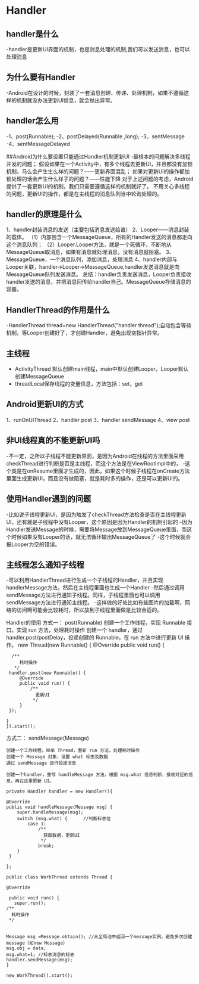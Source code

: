 
# Handler

## handler是什么
-handler是更新UI界面的机制，也是消息处理的机制,我们可以发送消息，也可以处理消息

## 为什么要有Handler
-Android在设计的时候，封装了一套消息创建、传递、处理机制，如果不遵循这样的机制就没办法更新UI信息，就会抛出异常。

## handler怎么用
-1、post(Runnable);
-2、postDelayed(Runnable ,long);
-3、sentMessage
-4、sentMessageDelayed

##Android为什么要设置只能通过Handler机制更新UI
-最根本的问题解决多线程并发的问题；
      假设如果在一个Activity中，有多个线程去更新UI，并且都没有加锁机制，马么会产生生么样的问题？——更新界面混乱；
      如果对更新UI的操作都加锁处理的话会产生什么样子的问题？——性能下降
      对于上述问题的考虑，Android提供了一套更新UI的机制，我们只需要遵循这样的机制就好了。
      不用关心多线程的问题，更新UI的操作，都是在主线程的消息队列当中轮询处理的。

## handler的原理是什么
 1、handler封装消息的发送（主要包括消息发送给谁）
 2、Looper——消息封装的载体。
       （1）内部包含一个MessageQueue，所有的Handler发送的消息都走向这个消息队列；
       （2）Looper.Looper方法，就是一个死循环，不断地从MessageQueue取消息，如果有消息就处理消息，没有消息就阻塞。
 3、MessageQueue，一个消息队列，添加消息，处理消息
 4、handler内部与Looper关联，handler->Looper->MessageQueue,handler发送消息就是向MessageQueue队列发送消息。
 总结：handler负责发送消息，Looper负责接收handler发送的消息，并把消息回传给handler自己。MessageQueue存储消息的容器。

## HandlerThread的作用是什么
-HandlerThread thread=new HandlerThread("handler thread");自动包含等待机制，等Looper创建好了，才创建Handler，避免出现空指针异常。

## 主线程
* ActivityThread 默认创建main线程，main中默认创建Looper，Looper默认创建MessageQueue
* threadLocal保存线程的变量信息，方法包括：set，get

## Android更新UI的方式
 1、runOnUIThread
 2、handler post
 3、handler sendMessage
 4、view post

## 非UI线程真的不能更新UI吗
-不一定，之所以子线程不能更新界面，是因为Android在线程的方法里面采用checkThread进行判断是否是主线程，而这个方法是在ViewRootImpl中的，
-这个类是在onResume里面才生成的，因此，如果这个时候子线程在onCreate方法里面生成更新UI，而且没有做阻塞，就是耗时多的操作，还是可以更新UI的。

## 使用Handler遇到的问题
-比如说子线程更新UI，是因为触发了checkThread方法检查是否在主线程更新UI，还有就是子线程中没有Looper，这个原因是因为Handler的机制引起的
-因为Handler发送Message的时候，需要将Message放到MessageQueue里面，而这个时候如果没有Looper的话，就无法循环输出MessageQueue了
-这个时候就会报Looper为空的错误。

## 主线程怎么通知子线程
-可以利用HandlerThread进行生成一个子线程的Handler，并且实现handlerMessage方法，然后在主线程里面也生成一个Handler
-然后通过调用sendMessage方法进行通知子线程。同样，子线程里面也可以调用sendMessage方法进行通知主线程。
-这样做的好处比如有些图片的加载啊，网络的访问啊可能会比较耗时，所以放到子线程里面做是比较合适的。

Handler的使用
方式一： post(Runnable)
    创建一个工作线程，实现 Runnable 接口，实现 run 方法，处理耗时操作
    创建一个 handler，通过 handler.post/postDelay，投递创建的 Runnable，在 run 方法中进行更新 UI 操作。
    new Thread(new Runnable() {
    @Override
    public void run() {

      /**
         耗时操作
       */
     handler.post(new Runnable() {
         @Override
         public void run() {
             /**
               更新UI
              */
         }
     });

    }
    }).start();

方式二： sendMessage(Message)

    创建一个工作线程，继承 Thread，重新 run 方法，处理耗时操作
    创建一个 Message 对象，设置 what 标志及数据
    通过 sendMessage 进行投递消息

    创建一个handler，重写 handleMessage 方法，根据 msg.what 信息判断，接收对应的信息，再在这里更新 UI。

    private Handler handler = new Handler(){

    @Override
    public void handleMessage(Message msg) {
        super.handleMessage(msg);
        switch (msg.what) {      //判断标志位
            case 1:
                /**
                  获取数据，更新UI
                 */
                break;
        }
     }

    };

    public class WorkThread extends Thread {

    @Override

     public void run() {
       super.run();
    /**
      耗时操作
     */


    Message msg =Message.obtain(); //从全局池中返回一个message实例，避免多次创建message（如new Message）
    msg.obj = data;
    msg.what=1; //标志消息的标志
    handler.sendMessage(msg);
    }

    new WorkThread().start();